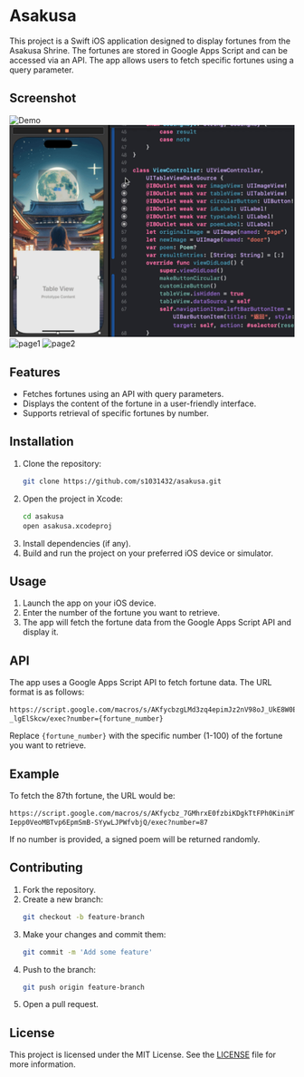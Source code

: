 # Asakusa

This project is a Swift iOS application designed to display fortunes from the Asakusa Shrine. The fortunes are stored in Google Apps Script and can be accessed via an API. The app allows users to fetch specific fortunes using a query parameter.

## Screenshot

![Demo](./screenshot/ScreenRecording.gif)
![outlet](./screenshot/outlet.gif)
![page1](./screenshot/IMG_1420.PNG)
![page2](./screenshot/IMG_1421.PNG)

## Features

- Fetches fortunes using an API with query parameters.
- Displays the content of the fortune in a user-friendly interface.
- Supports retrieval of specific fortunes by number.

## Installation

1. Clone the repository:
   ```bash
   git clone https://github.com/s1031432/asakusa.git
   ```
2. Open the project in Xcode:
   ```bash
   cd asakusa
   open asakusa.xcodeproj
   ```
3. Install dependencies (if any).
4. Build and run the project on your preferred iOS device or simulator.

## Usage

1. Launch the app on your iOS device.
2. Enter the number of the fortune you want to retrieve.
3. The app will fetch the fortune data from the Google Apps Script API and display it.

## API

The app uses a Google Apps Script API to fetch fortune data. The URL format is as follows:
```
https://script.google.com/macros/s/AKfycbzgLMd3zq4epimJz2nV98oJ_UkE8W0EvgeBvvKdiqvzO5wXbQaKU3bYIAgM-_lgElSkcw/exec?number={fortune_number}
```
Replace `{fortune_number}` with the specific number (1-100) of the fortune you want to retrieve.

## Example

To fetch the 87th fortune, the URL would be:
```
https://script.google.com/macros/s/AKfycbz_7GMhrxE0fzbiKDgkTtFPh0KiniMTZUz-Iepp0VeoMBTvp6EpmSmB-SYywLJPWfvbjQ/exec?number=87
```
If no number is provided, a signed poem will be returned randomly.

## Contributing

1. Fork the repository.
2. Create a new branch:
   ```bash
   git checkout -b feature-branch
   ```
3. Make your changes and commit them:
   ```bash
   git commit -m 'Add some feature'
   ```
4. Push to the branch:
   ```bash
   git push origin feature-branch
   ```
5. Open a pull request.

## License

This project is licensed under the MIT License. See the [LICENSE](LICENSE) file for more information.
